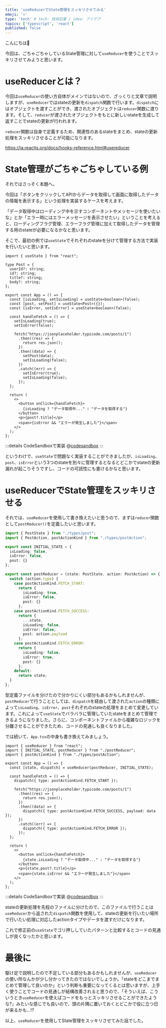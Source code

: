 ```yaml
---
title: 'useReducerでState管理をスッキリさせてみる'
emoji: '⚛️'
type: 'tech' # tech: 技術記事 / idea: アイデア
topics: ['typescript', 'react']
published: false
---
```


こんにちは👋

今回は、ごちゃごちゃしているState管理に対して`useReducer`を使うことでスッキリさせてみようと思います。

# useReducerとは？

今回は`useReducer`の使い方自体がメインではないので、ざっくりと文章で説明しますが、`useReducer`ではstateの更新を`dispatch`関数で行います。`dispatch`にはオブジェクトを渡すことができ、渡されたオブジェクトは`reducer`関数に渡ります。そして、`reducer`が渡されたオブジェクトをもとに新しいstateを生成して返すことでstateの更新が行われます。

`reducer`関数は自身で定義するため、関連性のあるstateをまとめ、stateの更新処理をスッキリさせることが可能になります。

https://ja.reactjs.org/docs/hooks-reference.html#usereducer

# State管理がごちゃごちゃしている例

それではさっそく本題へ。

今回は「ボタンをクリックしてAPIからデータを取得して画面に取得したデータの情報を表示する」という処理を実装するケースを考えます。

「データ取得中はローディング中を示すコンポーネントやメッセージを使いたいな」とか「エラー時にはエラーメッセージを表示させたい」ということを考えると、ローディングフラグ管理、エラーフラグ管理に加えて取得したデータを管理する用のstateが必要になるかなと思います。

そこで、最初の例では`useState`でそれぞれのstateを分けて管理する方法で実装を行いたいと思います。

```tsx:App.tsx
import { useState } from "react";

type Post = {
  userId?: string;
  id?: string;
  title?: string;
  body?: string;
};

export const App = () => {
  const [isLoading, setIsLoading] = useState<boolean>(false);
  const [post, setPost] = useState<Post>({});
  const [isError, setIsError] = useState<boolean>(false);

  const handleFetch = () => {
    setIsLoading(true);
    setIsError(false);

    fetch("https://jsonplaceholder.typicode.com/posts/1")
      .then((res) => {
        return res.json();
      })
      .then((data) => {
        setPost(data);
        setIsLoading(false);
      })
      .catch((err) => {
        setIsError(true);
        setIsLoading(false);
      });
  };

  return (
    <>
      <button onClick={handleFetch}>
        {isLoading ? "データ取得中..." : "データを取得する"}
      </button>
      <p>{post?.title}</p>
      <span>{isError && "エラーが発生しました"}</span>
    </>
  );
};

```

:::details CodeSandboxで実装
@[codesandbox](https://codesandbox.io/embed/usereducer-sample1-uv7e9s?fontsize=14&hidenavigation=1&theme=dark)
:::

というわけで、`useState`で問題なく実装することができましたが、`isLoading`、`post`、`isError`という3つのstateを別々に管理するとなるとどこかでstateの更新漏れが起こりそうですし、コードの可読性にも書けるかなと思います。

# useReducerでState管理をスッキリさせる

それでは、`useReducer`を使用して書き換えたいと思うので、まずは`reducer`関数として`postReducer()`を定義したいと思います。

```tsx:postReducer.ts
import { PostState } from "./types/post";
import { PostAction, postActionKind } from "./types/postAction";

export const INITIAL_STATE = {
  isLoading: false,
  isError: false,
  post: {}
};

export const postReducer = (state: PostState, action: PostAction) => {
  switch (action.type) {
    case postActionKind.FETCH_START:
      return {
        isLoading: true,
        isError: false,
        post: {}
      };
    case postActionKind.FETCH_SUCCESS:
      return {
        ...state,
        isLoading: false,
        isError: false,
        post: action.payload
      };
    case postActionKind.FETCH_ERROR:
      return {
        isLoading: false,
        isError: true,
        post: {}
      };
    default:
      return state;
  }
};

```

型定義ファイルを分けたので分かりにくい部分もあるかもしれませんが、`postReducer`で行うこととしては、`dispatch`を経由して渡された`action`の種類によって`isLoading`、`isError`、`post`それぞれのstateの処理をまとめて変更しています。これによって`useState`でバラバラに管理していたstateをまとめて管理できるようになりました。さらに、コンポーネントファイルから複雑なロジックを分離させることができたため、コードの見通しも良くなりました。

では続いて、`App.tsx`の中身も書き換えてみましょう。

```tsx:App.tsx
import { useReducer } from "react";
import { INITIAL_STATE, postReducer } from "./postReducer";
import { postActionKind } from "./types/postAction";

export const App = () => {
  const [state, dispatch] = useReducer(postReducer, INITIAL_STATE);

  const handleFetch = () => {
    dispatch({ type: postActionKind.FETCH_START });

    fetch("https://jsonplaceholder.typicode.com/posts/1")
      .then((res) => {
        return res.json();
      })
      .then((data) => {
        dispatch({ type: postActionKind.FETCH_SUCCESS, payload: data });
      })
      .catch((err) => {
        dispatch({ type: postActionKind.FETCH_ERROR });
      });
  };

  return (
    <>
      <button onClick={handleFetch}>
        {state.isLoading ? "データ取得中..." : "データを取得する"}
      </button>
      <p>{state.post?.title}</p>
      <span>{state.isError && "エラーが発生しました"}</span>
    </>
  );
};

```

:::details CodeSandboxで実装
@[codesandbox](https://codesandbox.io/embed/usereducer-sample2-nfm3pp?fontsize=14&hidenavigation=1&theme=dark)
:::


stateの更新処理を先程のファイルに分けたので、このファイルで行うことは`useReducer`から返された`dispatch`関数を使用して、stateの更新を行いたい場所で行いたい処理に対応したactionタイプやデータを渡すだけになります。

これで修正前の`useState`でゴリ押ししていたパターンと比較するとコードの見通しが良くなったかと思います。

# 最後に

駆け足で説明したので不足している部分もあるかもしれませんが、`useReducer`の使い所なんかが少し分かってきたのではないでしょうか。「stateをどこまでまとめて管理して良いのか」という判断も重要になってくるとは思いますが、上手く使うことでコードの見通しが結構改善されると思うので、「そういえば、こういうとき`useReducer`を使えばコードをもっとスッキリさせることができたような?」みたいな感じでも良いので、頭の片隅に置いておくとどこかで役に立つ日が来るかも...!?

以上、`useReducer`を使用してState管理をスッキリさせてみた話でした。

